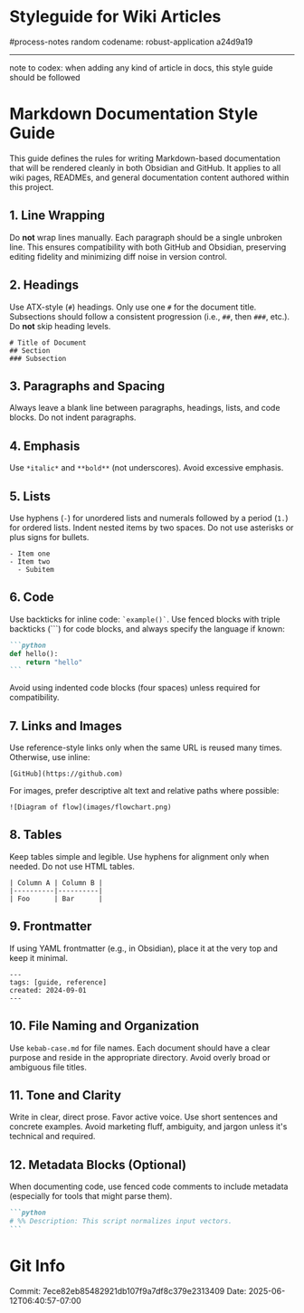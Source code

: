 # Styleguide for Wiki Articles

#process-notes
random codename: robust-application a24d9a19


*** 

note to codex: when adding any kind of article in docs, this style guide should be followed 

# Markdown Documentation Style Guide

This guide defines the rules for writing Markdown-based documentation that will be rendered cleanly in both Obsidian and GitHub. It applies to all wiki pages, READMEs, and general documentation content authored within this project.

## 1. Line Wrapping

Do **not** wrap lines manually. Each paragraph should be a single unbroken line. This ensures compatibility with both GitHub and Obsidian, preserving editing fidelity and minimizing diff noise in version control.

## 2. Headings

Use ATX-style (`#`) headings. Only use one `#` for the document title. Subsections should follow a consistent progression (i.e., `##`, then `###`, etc.). Do **not** skip heading levels.

```
# Title of Document
## Section
### Subsection
```

## 3. Paragraphs and Spacing

Always leave a blank line between paragraphs, headings, lists, and code blocks. Do not indent paragraphs.

## 4. Emphasis

Use `*italic*` and `**bold**` (not underscores). Avoid excessive emphasis.

## 5. Lists

Use hyphens (`-`) for unordered lists and numerals followed by a period (`1.`) for ordered lists. Indent nested items by two spaces. Do not use asterisks or plus signs for bullets.

```
- Item one
- Item two
  - Subitem
```

## 6. Code

Use backticks for inline code: `` `example()` ``. Use fenced blocks with triple backticks (\`\`\`) for code blocks, and always specify the language if known:

````markdown
```python
def hello():
    return "hello"
```
````

Avoid using indented code blocks (four spaces) unless required for compatibility.

## 7. Links and Images

Use reference-style links only when the same URL is reused many times. Otherwise, use inline:

```
[GitHub](https://github.com)
```

For images, prefer descriptive alt text and relative paths where possible:

```
![Diagram of flow](images/flowchart.png)
```

## 8. Tables

Keep tables simple and legible. Use hyphens for alignment only when needed. Do not use HTML tables.

```
| Column A | Column B |
|----------|----------|
| Foo      | Bar      |
```

## 9. Frontmatter

If using YAML frontmatter (e.g., in Obsidian), place it at the very top and keep it minimal.

```
---
tags: [guide, reference]
created: 2024-09-01
---
```

## 10. File Naming and Organization

Use `kebab-case.md` for file names. Each document should have a clear purpose and reside in the appropriate directory. Avoid overly broad or ambiguous file titles.

## 11. Tone and Clarity

Write in clear, direct prose. Favor active voice. Use short sentences and concrete examples. Avoid marketing fluff, ambiguity, and jargon unless it's technical and required.

## 12. Metadata Blocks (Optional)

When documenting code, use fenced code comments to include metadata (especially for tools that might parse them).

````markdown
```python
# %% Description: This script normalizes input vectors.
```
````
# Git Info
Commit: 7ece82eb85482921db107f9a7df8c379e2313409
Date: 2025-06-12T06:40:57-07:00

